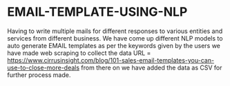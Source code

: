 # EMAIL-TEMPLATE-USING-NLP
Having to write multiple mails for different responses to various entities and services from different business. We have come up different NLP models to auto generate EMAIL templates as per the keywords given by the users
we have made web scraping to collect the data 
URL = https://www.cirrusinsight.com/blog/101-sales-email-templates-you-can-use-to-close-more-deals
from there on we have added the data as CSV for further process made.
